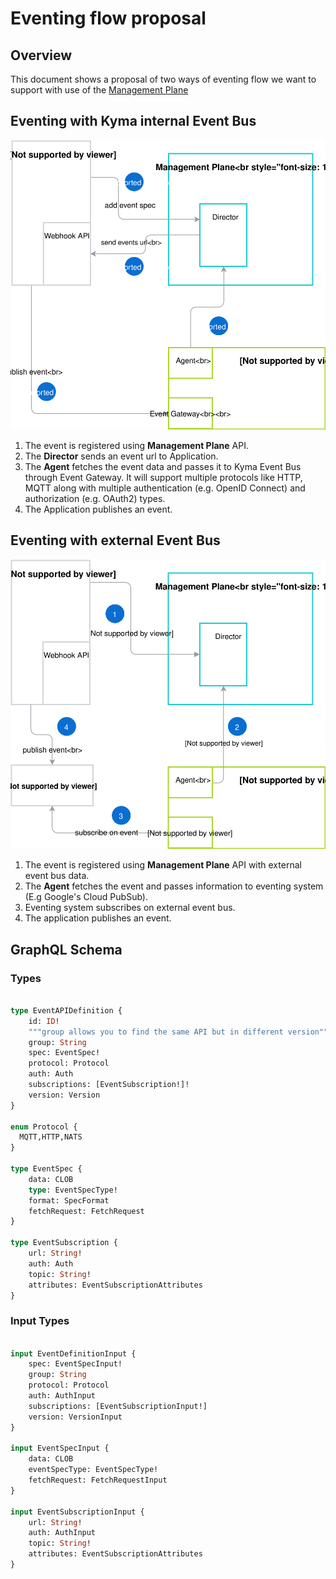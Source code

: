 # Eventing flow proposal

## Overview

This document shows a proposal of two ways of eventing flow we want to support with use of the [Management Plane](./terminology.md#management-plane)

## Eventing with Kyma internal Event Bus

![Management Plane Components](assets/internal-event-flow.svg)

1. The event is registered using **Management Plane** API.
2. The **Director** sends an event url to Application.
3. The **Agent** fetches the event data and passes it to Kyma Event Bus through Event Gateway. It will support multiple protocols like HTTP, MQTT along with multiple authentication (e.g. OpenID Connect) and authorization (e.g. OAuth2) types.  
4. The Application publishes an event.

## Eventing with external Event Bus

![Management Plane Components](assets/external-event-flow.svg)

1. The event is registered using **Management Plane** API with external event bus data.
2. The **Agent** fetches the event and passes information to eventing system (E.g Google's Cloud PubSub).
3. Eventing system subscribes on external event bus.
4. The application publishes an event.

## GraphQL Schema  

### Types
```graphql

type EventAPIDefinition {
    id: ID!
    """group allows you to find the same API but in different version"""
    group: String
    spec: EventSpec!
    protocol: Protocol
    auth: Auth
    subscriptions: [EventSubscription!]!
    version: Version
}

enum Protocol {
  MQTT,HTTP,NATS
}

type EventSpec {
    data: CLOB
    type: EventSpecType!
    format: SpecFormat
    fetchRequest: FetchRequest
}

type EventSubscription {
    url: String!
    auth: Auth
    topic: String!
    attributes: EventSubscriptionAttributes
}
```

### Input Types

```graphql

input EventDefinitionInput {
    spec: EventSpecInput!
    group: String
    protocol: Protocol
    auth: AuthInput
    subscriptions: [EventSubscriptionInput!]
    version: VersionInput
}

input EventSpecInput {
    data: CLOB
    eventSpecType: EventSpecType!
    fetchRequest: FetchRequestInput
}

input EventSubscriptionInput {
    url: String!
    auth: AuthInput
    topic: String!
    attributes: EventSubscriptionAttributes
}
```